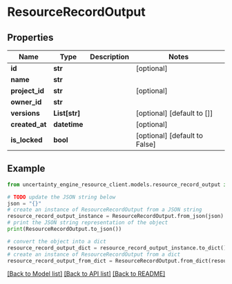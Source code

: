 # ResourceRecordOutput


## Properties

Name | Type | Description | Notes
------------ | ------------- | ------------- | -------------
**id** | **str** |  | [optional] 
**name** | **str** |  | 
**project_id** | **str** |  | [optional] 
**owner_id** | **str** |  | 
**versions** | **List[str]** |  | [optional] [default to []]
**created_at** | **datetime** |  | [optional] 
**is_locked** | **bool** |  | [optional] [default to False]

## Example

```python
from uncertainty_engine_resource_client.models.resource_record_output import ResourceRecordOutput

# TODO update the JSON string below
json = "{}"
# create an instance of ResourceRecordOutput from a JSON string
resource_record_output_instance = ResourceRecordOutput.from_json(json)
# print the JSON string representation of the object
print(ResourceRecordOutput.to_json())

# convert the object into a dict
resource_record_output_dict = resource_record_output_instance.to_dict()
# create an instance of ResourceRecordOutput from a dict
resource_record_output_from_dict = ResourceRecordOutput.from_dict(resource_record_output_dict)
```
[[Back to Model list]](../README.md#documentation-for-models) [[Back to API list]](../README.md#documentation-for-api-endpoints) [[Back to README]](../README.md)


